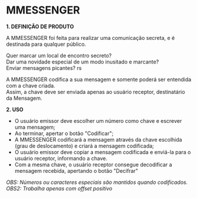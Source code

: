 # MMESSENGER

**1. DEFINIÇÃO DE PRODUTO**

A MMESSENGER foi feita para realizar uma comunicação secreta, e é destinada para qualquer público.

Quer marcar um local de encontro secreto?  
Dar uma novidade especial de um modo inusitado e marcante?  
Enviar mensagens picantes? rs

A MMESSENGER codifica a sua mensagem e somente poderá ser entendida com a chave criada.  
Assim, a chave deve ser enviada apenas ao usuário receptor, destinatário da Mensagem.

**2. USO**
- O usuário emissor deve escolher um número como chave e escrever uma mensagem;
- Ao terminar, apertar o botão "Codificar";
- A MMESSENGER codificará a mensagem através da chave escolhida (grau de deslocamento) e criará a mensagem codificada;
- O usuário emissor deve copiar a mensagem codificada e enviá-la para o usuário receptor, informando a chave.
- Com a mesma chave, o usuário receptor consegue decodificar a mensagem recebida, apertando o botão "Decifrar"

*OBS: Números ou caracteres especiais são mantidos quando codificados.  
OBS2: Trabalha apenas com offset positivo*

